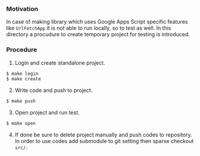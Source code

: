 ### Motivation
In case of making library which uses Google Apps Script specific features like `UrlFetchApp` it is not able to run locally, so to test as well. In this directory a procudure to create temporary project for testing is introduced.

### Procedure

1. Login and create standalone project.

```bash
$ make login
$ make create
```

2. Write code and push to project.

```bash
$ make push
```

3. Open project and run test.

```bash
$ make open
```

4. If done be sure to delete project manually and push codes to repository. In order to use codes add submodule to git setting then sparse checkout `src/`.
